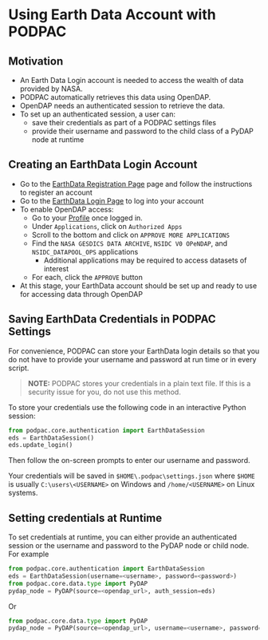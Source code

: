 # Using Earth Data Account with PODPAC
## Motivation
* An Earth Data Login account is needed to access the wealth of data provided by 
NASA. 
* PODPAC automatically retrieves this data using OpenDAP. 
* OpenDAP needs an authenticated session to retrieve the data. 
* To set up an authenticated session, a user can:
    * save their credentials as part of a PODPAC settings files
    * provide their username and password to the child class of a PyDAP node at runtime
   
## Creating an EarthData Login Account
* Go to the [EarthData Registration Page](https://urs.earthdata.nasa.gov/users/new)
  page and follow the instructions to register an account
* Go to the [EarthData Login Page](https://urs.earthdata.nasa.gov/) to log into
  your account
* To enable OpenDAP access: 
    * Go to your [Profile](https://urs.earthdata.nasa.gov/profile) once logged in.
    * Under `Applications`, click on `Authorized Apps`
    * Scroll to the bottom and click on `APPROVE MORE APPLICATIONS`
    * Find the `NASA GESDICS DATA ARCHIVE`, `NSIDC V0 OPeNDAP`, and `NSIDC_DATAPOOL_OPS` applications
        * Additional applications may be required to access datasets of interest
    * For each, click the `APPROVE` button
* At this stage, your EarthData account should be set up and ready to use for
  accessing data through OpenDAP
    
## Saving EarthData Credentials in PODPAC Settings
For convenience, PODPAC can store your EarthData login details so that you do
not have to provide your username and password at run time or in every script. 

> **NOTE:** PODPAC stores your credentials in a plain text file. If this is
a security issue for you, do not use this method. 

To store your credentials use the following code in an interactive Python session: 
```python
from podpac.core.authentication import EarthDataSession
eds = EarthDataSession()
eds.update_login()
```
Then follow the on-screen prompts to enter our username and password. 

Your credentials will be saved in `$HOME\.podpac\settings.json`
where `$HOME` is usually `C:\users\<USERNAME>` on Windows and `/home/<USERNAME>`
on Linux systems. 

## Setting credentials at Runtime
To set credentials at runtime, you can either provide an authenticated session
or the username and password to the PyDAP node or child node. For example

```python
from podpac.core.authentication import EarthDataSession
eds = EarthDataSession(username=<username>, password=<password>)
from podpac.core.data.type import PyDAP
pydap_node = PyDAP(source=<opendap_url>, auth_session=eds)
```

Or 

```python
from podpac.core.data.type import PyDAP
pydap_node = PyDAP(source=<opendap_url>, username=<username>, password=<password>)
```
